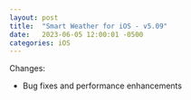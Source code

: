 ```yaml
---
layout: post
title:  "Smart Weather for iOS - v5.09"
date:   2023-06-05 12:00:01 -0500
categories: iOS
---
```


Changes:
- Bug fixes and performance enhancements
